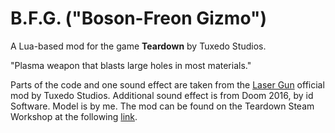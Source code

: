 # B.F.G. ("Boson-Freon Gizmo")

 A Lua-based mod for the game **Teardown** by Tuxedo Studios.
 
 "Plasma weapon that blasts large holes in most materials."
 
 Parts of the code and one sound effect are taken from the [Laser Gun](https://steamcommunity.com/sharedfiles/filedetails/?id=2399638522) official mod by Tuxedo Studios.
 Additional sound effect is from Doom 2016, by id Software.
 Model is by me.
 The mod can be found on the Teardown Steam Workshop at the following [link](https://steamcommunity.com/sharedfiles/filedetails/?id=2415401573).
